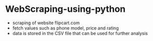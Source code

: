 # WebScraping-using-python
- scraping of website flipcart.com 
- fetch values such as phone model, price and rating 
- data is stored in the CSV file that can be used for further analysis
